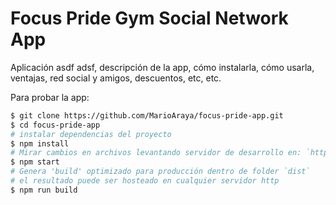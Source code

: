 # Focus Pride Gym Social Network App

Aplicación asdf adsf, descripción de la app, cómo instalarla, cómo usarla, ventajas, red social y amigos, descuentos, etc, etc.

Para probar la app:
```bash
$ git clone https://github.com/MarioAraya/focus-pride-app.git
$ cd focus-pride-app
# instalar dependencias del proyecto
$ npm install
# Mirar cambios en archivos levantando servidor de desarrollo en: `http://localhost:4200/`.
$ npm start
# Genera 'build' optimizado para producción dentro de folder `dist`
# el resultado puede ser hosteado en cualquier servidor http
$ npm run build
```
